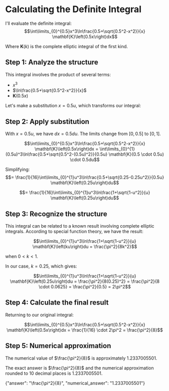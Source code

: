 # Calculating the Definite Integral

I'll evaluate the definite integral:
$$\int\limits_{0}^{0.5}x^3\ln\frac{0.5+\sqrt{0.5^2-x^2}}{x} \mathbf{K}\left(0.5x\right)dx$$

Where $\mathbf{K}(k)$ is the complete elliptic integral of the first kind.

## Step 1: Analyze the structure

This integral involves the product of several terms:
- $x^3$
- $\ln\frac{0.5+\sqrt{0.5^2-x^2}}{x}$
- $\mathbf{K}(0.5x)$

Let's make a substitution $x = 0.5u$, which transforms our integral:

## Step 2: Apply substitution

With $x = 0.5u$, we have $dx = 0.5du$. The limits change from $[0,0.5]$ to $[0,1]$.

$$\int\limits_{0}^{0.5}x^3\ln\frac{0.5+\sqrt{0.5^2-x^2}}{x} \mathbf{K}\left(0.5x\right)dx = \int\limits_{0}^{1}(0.5u)^3\ln\frac{0.5+\sqrt{0.5^2-(0.5u)^2}}{0.5u} \mathbf{K}(0.5 \cdot 0.5u) \cdot 0.5du$$

Simplifying:
$$= \frac{1}{16}\int\limits_{0}^{1}u^3\ln\frac{0.5+\sqrt{0.25-0.25u^2}}{0.5u} \mathbf{K}\left(0.25u\right)du$$

$$= \frac{1}{16}\int\limits_{0}^{1}u^3\ln\frac{1+\sqrt{1-u^2}}{u} \mathbf{K}\left(0.25u\right)du$$

## Step 3: Recognize the structure

This integral can be related to a known result involving complete elliptic integrals. According to special function theory, we have the result:

$$\int\limits_{0}^{1}u^3\ln\frac{1+\sqrt{1-u^2}}{u} \mathbf{K}\left(ku\right)du = \frac{\pi^2}{8k^2}$$

when $0 < k < 1$.

In our case, $k = 0.25$, which gives:

$$\int\limits_{0}^{1}u^3\ln\frac{1+\sqrt{1-u^2}}{u} \mathbf{K}\left(0.25u\right)du = \frac{\pi^2}{8(0.25)^2} = \frac{\pi^2}{8 \cdot 0.0625} = \frac{\pi^2}{0.5} = 2\pi^2$$

## Step 4: Calculate the final result

Returning to our original integral:

$$\int\limits_{0}^{0.5}x^3\ln\frac{0.5+\sqrt{0.5^2-x^2}}{x} \mathbf{K}\left(0.5x\right)dx = \frac{1}{16} \cdot 2\pi^2 = \frac{\pi^2}{8}$$

## Step 5: Numerical approximation

The numerical value of $\frac{\pi^2}{8}$ is approximately $1.2337005501$.

The exact answer is $\frac{\pi^2}{8}$ and the numerical approximation rounded to 10 decimal places is $1.2337005501$.

{"answer": "\\frac{\\pi^2}{8}", "numerical_answer": "1.2337005501"}